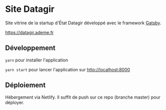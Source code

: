 # Site Datagir

Site vitrine de la startup d'État Datagir développé avec le framework [Gatsby](https://www.gatsbyjs.com).

https://datagir.ademe.fr

## Développement

`yarn` pour installer l'application

`yarn start` pour lancer l'application sur [http://localhost:8000](http://localhost:8000)

## Déploiement

Hébergement via Netlify. Il suffit de push sur ce repo (branche master) pour déployer.
